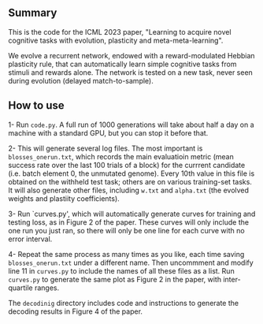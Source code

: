 ## Summary

This is the code for the ICML 2023 paper, "Learning to acquire novel cognitive tasks with evolution, plasticity and meta-meta-learning".

We evolve a recurrent  network, endowed with a reward-modulated Hebbian
plasticity rule, that can  automatically learn simple cognitive tasks from
stimuli and rewards alone. The network is tested on a new task, never seen
during evolution (delayed match-to-sample).

## How to use

1- Run  `code.py`. A full  run  of 1000 generations will take about half a day on a machine with a standard GPU, but you can stop it before that.

2- This will  generate several log files. The most important  is
`blosses_onerun.txt`, which records the main evaluatioin metric (mean success
rate over the last 100 trials of a  block) for the currrent candidate (i.e.
batch element 0, the unmutated genome). Every 10th value in this file is obtained on the withheld test task; others are on various training-set tasks. It will also generate other files, including `w.txt` and `alpha.txt` (the evolved weights and plastiity coefficients).

3- Run `curves.py', which  will automatically generate curves for training and testing loss, as in Figure 2 of the paper. These curves will only include the one run you just ran, so there will only be one line for each curve with no error interval.

4- Repeat the same process as many times as you like, each time saving `blosses_onerun.txt` under a different name. Then uncommment and modify line 11 in `curves.py` to include the names of all these files as a list.  Run `curves.py` to generate the same plot as Figure 2 in the paper, with inter-quartile ranges.

The `decodinig` directory includes code and instructions to generate the decoding results in Figure  4 of the paper.
